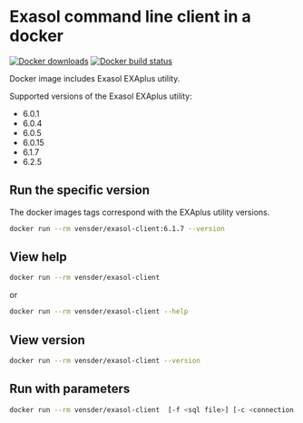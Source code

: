 # Exasol command line client in a docker

[![Docker downloads](https://img.shields.io/docker/pulls/vensder/exasol-client)](https://hub.docker.com/r/vensder/exasol-client) [![Docker build status](https://img.shields.io/docker/build/vensder/exasol-client)](https://hub.docker.com/r/vensder/exasol-client)

Docker image includes Exasol EXAplus utility.

Supported versions of the Exasol EXAplus utility:

* 6.0.1
* 6.0.4
* 6.0.5
* 6.0.15
* 6.1.7
* 6.2.5

## Run the specific version

The docker images tags correspond with the EXAplus utility versions.

```bash
docker run --rm vensder/exasol-client:6.1.7 --version
```

## View help

```bash
docker run --rm vensder/exasol-client
```

or

```bash
docker run --rm vensder/exasol-client --help
```

## View version

```bash
docker run --rm vensder/exasol-client --version
```

## Run with parameters

```bash
docker run --rm vensder/exasol-client  [-f <sql file>] [-c <connection string>] [-u <user>] [-p <passwd>] <options>
```
